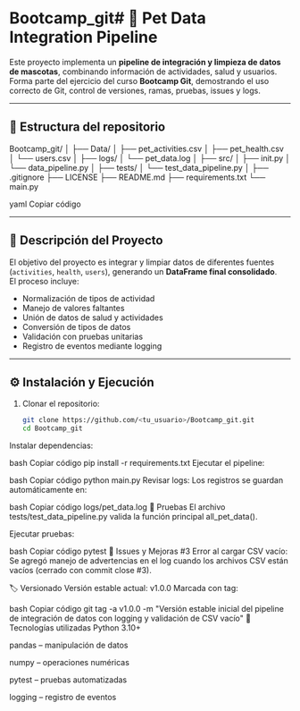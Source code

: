 # Bootcamp_git# 🐾 Pet Data Integration Pipeline

Este proyecto implementa un **pipeline de integración y limpieza de datos de mascotas**, combinando información de actividades, salud y usuarios.  
Forma parte del ejercicio del curso **Bootcamp Git**, demostrando el uso correcto de Git, control de versiones, ramas, pruebas, issues y logs.

---

## 📂 Estructura del repositorio

Bootcamp_git/
│
├── Data/
│ ├── pet_activities.csv
│ ├── pet_health.csv
│ └── users.csv
│
├── logs/
│ └── pet_data.log
│
├── src/
│ ├── init.py
│ └── data_pipeline.py
│
├── tests/
│ └── test_data_pipeline.py
│
├── .gitignore
├── LICENSE
├── README.md
├── requirements.txt
└── main.py

yaml
Copiar código

---

## 🚀 Descripción del Proyecto

El objetivo del proyecto es integrar y limpiar datos de diferentes fuentes (`activities`, `health`, `users`), generando un **DataFrame final consolidado**.  
El proceso incluye:
- Normalización de tipos de actividad  
- Manejo de valores faltantes  
- Unión de datos de salud y actividades  
- Conversión de tipos de datos  
- Validación con pruebas unitarias  
- Registro de eventos mediante logging  

---

## ⚙️ Instalación y Ejecución

1. Clonar el repositorio:
   ```bash
   git clone https://github.com/<tu_usuario>/Bootcamp_git.git
   cd Bootcamp_git
Instalar dependencias:

bash
Copiar código
pip install -r requirements.txt
Ejecutar el pipeline:

bash
Copiar código
python main.py
Revisar logs:
Los registros se guardan automáticamente en:

bash
Copiar código
logs/pet_data.log
🧪 Pruebas
El archivo tests/test_data_pipeline.py valida la función principal all_pet_data().

Ejecutar pruebas:

bash
Copiar código
pytest
🐞 Issues y Mejoras
#3 Error al cargar CSV vacío:
Se agregó manejo de advertencias en el log cuando los archivos CSV están vacíos (cerrado con commit close #3).

🏷️ Versionado
Versión estable actual: v1.0.0
Marcada con tag:

bash
Copiar código
git tag -a v1.0.0 -m "Versión estable inicial del pipeline de integración de datos con logging y validación de CSV vacío"
🧰 Tecnologías utilizadas
Python 3.10+

pandas – manipulación de datos

numpy – operaciones numéricas

pytest – pruebas automatizadas

logging – registro de eventos